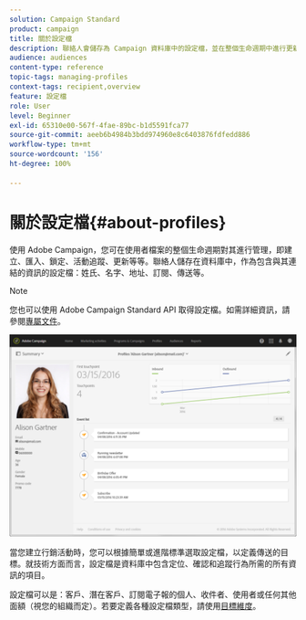 ```yaml
---
solution: Campaign Standard
product: campaign
title: 關於設定檔
description: 聯絡人會儲存為 Campaign 資料庫中的設定檔，並在整個生命週期中進行更新。
audience: audiences
content-type: reference
topic-tags: managing-profiles
context-tags: recipient,overview
feature: 設定檔
role: User
level: Beginner
exl-id: 65310e00-567f-4fae-89bc-b1d5591fca77
source-git-commit: aeeb6b4984b3bdd974960e8c6403876fdfedd886
workflow-type: tm+mt
source-wordcount: '156'
ht-degree: 100%

---
```


# 關於設定檔{#about-profiles}

使用 Adobe Campaign，您可在使用者檔案的整個生命週期對其進行管理，即建立、匯入、鎖定、活動追蹤、更新等等。聯絡人儲存在資料庫中，作為包含與其連結的資訊的設定檔：姓氏、名字、地址、訂閱、傳送等。

>[!NOTE]
>
>您也可以使用 Adobe Campaign Standard API 取得設定檔。如需詳細資訊，請參閱[專屬文件](../../api/using/retrieving-profiles.md)。

![](assets/marketing_history.png)

當您建立行銷活動時，您可以根據簡單或進階標準選取設定檔，以定義傳送的目標。就技術方面而言，設定檔是資料庫中包含定位、確認和追蹤行為所需的所有資訊的項目。

設定檔可以是：客戶、潛在客戶、訂閱電子報的個人、收件者、使用者或任何其他面額（視您的組織而定）。若要定義各種設定檔類型，請使用[目標維度](../../automating/using/query.md#targeting-dimensions-and-resources)。
